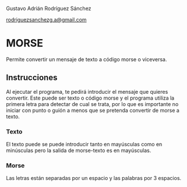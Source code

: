 Gustavo Adrián Rodríguez Sánchez

rodriguezsanchezg.a@gmail.com

# MORSE

Permite convertir un mensaje de texto a código morse o viceversa.

## Instrucciones

Al ejecutar el programa, te pedirá introducir el mensaje que quieres convertir. Este puede ser texto o código morse y el programa utiliza la primera letra para detectar de cual se trata, por lo que es importante no iniciar con punto o guión a menos que se pretenda convertir de morse a texto. 

### Texto

El texto puede se puede introducir tanto en mayúsculas como en minúsculas pero la salida de morse-texto es en mayúsculas. 

### Morse

Las letras están separadas por un espacio y las palabras por 3 espacios.
